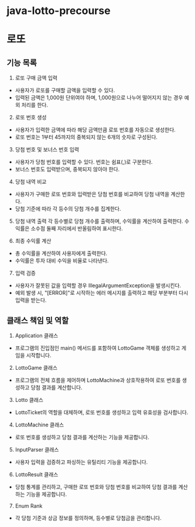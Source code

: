 # java-lotto-precourse

# 로또 

## 기능 목록
1. 로또 구매 금액 입력
- 사용자가 로또를 구매할 금액을 입력할 수 있다.
- 입력된 금액은 1,000원 단위여야 하며, 1,000원으로 나누어 떨어지지 않는 경우 예외 처리를 한다.

2. 로또 번호 생성
- 사용자가 입력한 금액에 따라 해당 금액만큼 로또 번호를 자동으로 생성한다.
- 로또 번호는 1부터 45까지의 중복되지 않는 6개의 숫자로 구성된다.

3. 당첨 번호 및 보너스 번호 입력
- 사용자가 당첨 번호를 입력할 수 있다. 번호는 쉼표(,)로 구분한다.
- 보너스 번호도 입력받으며, 중복되지 않아야 한다.

4. 당첨 내역 비교
- 사용자가 구매한 로또 번호와 입력받은 당첨 번호를 비교하여 당첨 내역을 계산한다.
- 당첨 기준에 따라 각 등수의 당첨 개수를 집계한다.

5. 당첨 내역 출력
각 등수별로 당첨 개수를 출력하며, 수익률을 계산하여 출력한다.
수익률은 소수점 둘째 자리에서 반올림하여 표시한다.

6. 최종 수익률 계산
- 총 수익률을 계산하여 사용자에게 출력한다.
- 수익률은 투자 대비 수익을 비율로 나타낸다.

7. 입력 검증
- 사용자가 잘못된 값을 입력할 경우 IllegalArgumentException을 발생시킨다.
- 예외 발생 시, "[ERROR]"로 시작하는 에러 메시지를 출력하고 해당 부분부터 다시 입력을 받는다.

## 클래스 책임 및 역할 
1. Application 클래스
- 프로그램의 진입점인 main() 메서드를 포함하여 LottoGame 객체를 생성하고 게임을 시작합니다.

2. LottoGame 클래스
- 프로그램의 전체 흐름을 제어하며 LottoMachine과 상호작용하여 로또 번호를 생성하고 당첨 결과를 계산합니다.

3. Lotto 클래스
- LottoTicket의 역할을 대체하며, 로또 번호를 생성하고 입력 유효성을 검사합니다.

4. LottoMachine 클래스
- 로또 번호를 생성하고 당첨 결과를 계산하는 기능을 제공합니다.

5. InputParser 클래스
- 사용자 입력을 검증하고 파싱하는 유틸리티 기능을 제공합니다.

6. LottoResult 클래스
- 당첨 통계를 관리하고, 구매한 로또 번호와 당첨 번호를 비교하여 당첨 결과를 계산하는 기능을 제공합니다.

7. Enum Rank 
- 각 당첨 기준과 상금 정보를 정의하며, 등수별로 당첨금을 관리합니다.

